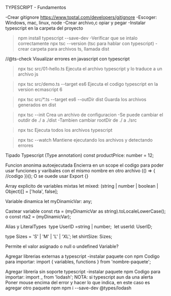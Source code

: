 TYPESCRIPT - Fundamentos 

-Crear gitignore
https://www.toptal.com/developers/gitignore
-Escoger: Windows, mac, linux, node
-Crear archivo,c opiar y pegar
-Instalar typescript en la carpeta del proyecto
>npm install typescript --save-dev 
-Verificar que se intalo correctamente
>npx tsc --version (tsc para hablar con typescript)
-crear carpeta para archivos ts, llamada dist

//@ts-check
Visualizar errores en javascript con typescript

>npx tsc src/01-hello.ts 
Ejecuta el archivo typescript y lo traduce a un archivo js

>npx tsc src/demo.ts --target es6 
Ejecuta el codigo typescript en la version ecmascript 6 

>npx tsc src/*.ts --target es6 --outDir dist
Guarda los archivos generados en dist 

>npx tsc --init 
Crea un archivo de configuracion
   -Se puede cambiar el outdir de ./ a ./dist
   -Tambien cambiar rootDir de ./ a ./src

>npx tsc 
Ejecuta todos los archivos typescript

>npx tsc --watch
Mantiene ejecutando los archivos y detectando errores

Tipado Typescript (Type annotation)
const productPrice: number = 12;

Funcion anonima autoejecutada 
Encierra en un scope el codigo para poder usar funciones y varibales con el mismo nombre en otro archivo
(() => {
//codigo
})();
  O se ouede usar
Export {}

Array explicito de variables mixtas
let mixed: (string | number | boolean | Object)[] = ['hola', false];

Variable dinamica
let myDinamicVar: any;

Castear variable
const rta = (myDinamicVar as string).toLocaleLowerCase();
o
const rta2 = (<number>myDinamicVar);

Alias y LiteralTypes
 type UserID =string | number; 
 let userId: UserID; 

type Sizes = 'S' | 'M' | 'L' | 'XL';
let shirtSize: Sizes;

Permite el valor asignado o null o undefined
Variable? 

Agregar librerias externas a typescript
-instalar paquete con npm
Codigo para importar:
import { variables, functions } from 'nombre-paquete';


Agregar librería sin soporte typescript
-instalar paquete npm
Codigo para importar:
import _ from 'lodash';
NOTA: si typescript aun da una alerta
Poner mouse encima del error y hacer lo que indica, en este caso es agregar otro paquete npm
npm i --save-dev @types/lodash 